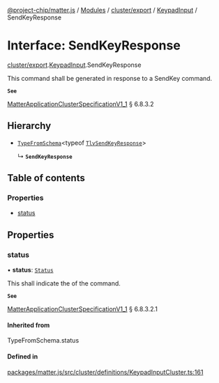 [@project-chip/matter.js](../README.md) / [Modules](../modules.md) / [cluster/export](../modules/cluster_export.md) / [KeypadInput](../modules/cluster_export.KeypadInput.md) / SendKeyResponse

# Interface: SendKeyResponse

[cluster/export](../modules/cluster_export.md).[KeypadInput](../modules/cluster_export.KeypadInput.md).SendKeyResponse

This command shall be generated in response to a SendKey command.

**`See`**

[MatterApplicationClusterSpecificationV1_1](spec_export.MatterApplicationClusterSpecificationV1_1.md) § 6.8.3.2

## Hierarchy

- [`TypeFromSchema`](../modules/tlv_export.md#typefromschema)\<typeof [`TlvSendKeyResponse`](../modules/cluster_export.KeypadInput.md#tlvsendkeyresponse)\>

  ↳ **`SendKeyResponse`**

## Table of contents

### Properties

- [status](cluster_export.KeypadInput.SendKeyResponse.md#status)

## Properties

### status

• **status**: [`Status`](../enums/cluster_export.KeypadInput.Status.md)

This shall indicate the of the command.

**`See`**

[MatterApplicationClusterSpecificationV1_1](spec_export.MatterApplicationClusterSpecificationV1_1.md) § 6.8.3.2.1

#### Inherited from

TypeFromSchema.status

#### Defined in

[packages/matter.js/src/cluster/definitions/KeypadInputCluster.ts:161](https://github.com/project-chip/matter.js/blob/3adaded6/packages/matter.js/src/cluster/definitions/KeypadInputCluster.ts#L161)
